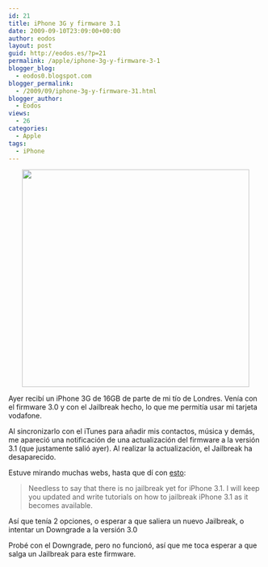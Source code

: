 ```yaml
---
id: 21
title: iPhone 3G y firmware 3.1
date: 2009-09-10T23:09:00+00:00
author: eodos
layout: post
guid: http://eodos.es/?p=21
permalink: /apple/iphone-3g-y-firmware-3-1
blogger_blog:
  - eodos0.blogspot.com
blogger_permalink:
  - /2009/09/iphone-3g-y-firmware-31.html
blogger_author:
  - Eodos
views:
  - 26
categories:
  - Apple
tags:
  - iPhone
---
```

<a onblur="try {parent.deselectBloggerImageGracefully();} catch(e) {}" href="https://i1.wp.com/www.dialogica.com.ar/astrolabio/iphone%2520apple.png" data-rel="lightbox-0" title=""><img style="display:block; margin:0px auto 10px; text-align:center;cursor:pointer; cursor:hand;width: 450px; height: 431px;" src="https://i1.wp.com/www.dialogica.com.ar/astrolabio/iphone%2520apple.png" border="0" alt="" data-recalc-dims="1" /></a>

Ayer recibí un iPhone 3G de 16GB de parte de mi tío de Londres. Venía con el firmware 3.0 y con el Jailbreak hecho, lo que me permitía usar mi tarjeta vodafone.

Al sincronizarlo con el iTunes para añadir mis contactos, música y demás, me apareció una notificación de una actualización del firmware a la versión 3.1 (que justamente salió ayer). Al realizar la actualización, el Jailbreak ha desaparecido.

Estuve mirando muchas webs, hasta que dí con [esto](http://www.iphonedownloadblog.com/2009/09/09/everything-you-need-to-know-about-iphone-os-3-1/):

> Needless to say that there is no jailbreak yet for iPhone 3.1. I will keep you updated and write tutorials on how to jailbreak iPhone 3.1 as it becomes available.

Así que tenía 2 opciones, o esperar a que saliera un nuevo Jailbreak, o intentar un Downgrade a la versión 3.0

Probé con el Downgrade, pero no funcionó, así que me toca esperar a que salga un Jailbreak para este firmware.